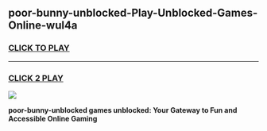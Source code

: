 
## poor-bunny-unblocked-Play-Unblocked-Games-Online-wul4a
<h3>
<a href="https://premium76.site?title=poor-bunny-unblocked&ref=25A">CLICK TO PLAY</a></h3>
<hr>

<h3>
<a href="https://premium76.site?title=poor-bunny-unblocked&ref=25A">CLICK 2 PLAY</a>
  
</h3>

<a href="https://premium76.site?title=poor-bunny-unblocked&ref=25A"><img src="https://clearcache.store/games.png"></a>


**poor-bunny-unblocked games unblocked: Your Gateway to Fun and Accessible Online Gaming**
